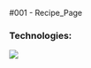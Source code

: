 #001 - Recipe_Page
<h3>Technologies:</h3>
<p>
  <a href="https://skillicons.dev">
    <img src="https://skillicons.dev/icons?i=html,css" />
  </a>
</p>

